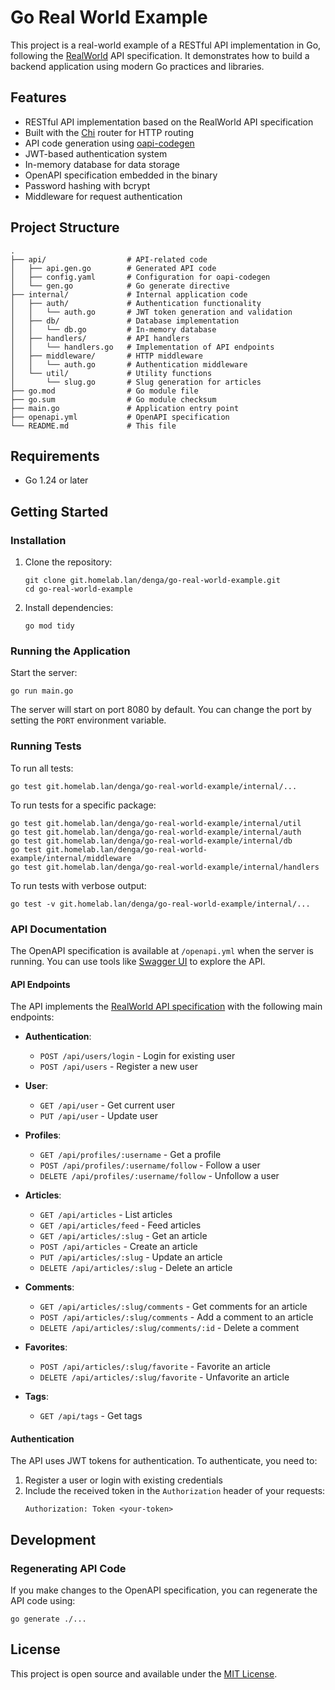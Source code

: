 # Go Real World Example

This project is a real-world example of a RESTful API implementation in Go, following the [RealWorld](https://github.com/gothinkster/realworld) API specification. It demonstrates how to build a backend application using modern Go practices and libraries.

## Features

- RESTful API implementation based on the RealWorld API specification
- Built with the [Chi](https://github.com/go-chi/chi) router for HTTP routing
- API code generation using [oapi-codegen](https://github.com/deepmap/oapi-codegen)
- JWT-based authentication system
- In-memory database for data storage
- OpenAPI specification embedded in the binary
- Password hashing with bcrypt
- Middleware for request authentication

## Project Structure

```
.
├── api/                  # API-related code
│   ├── api.gen.go        # Generated API code
│   ├── config.yaml       # Configuration for oapi-codegen
│   └── gen.go            # Go generate directive
├── internal/             # Internal application code
│   ├── auth/             # Authentication functionality
│   │   └── auth.go       # JWT token generation and validation
│   ├── db/               # Database implementation
│   │   └── db.go         # In-memory database
│   ├── handlers/         # API handlers
│   │   └── handlers.go   # Implementation of API endpoints
│   ├── middleware/       # HTTP middleware
│   │   └── auth.go       # Authentication middleware
│   └── util/             # Utility functions
│       └── slug.go       # Slug generation for articles
├── go.mod                # Go module file
├── go.sum                # Go module checksum
├── main.go               # Application entry point
├── openapi.yml           # OpenAPI specification
└── README.md             # This file
```

## Requirements

- Go 1.24 or later

## Getting Started

### Installation

1. Clone the repository:
   ```
   git clone git.homelab.lan/denga/go-real-world-example.git
   cd go-real-world-example
   ```

2. Install dependencies:
   ```
   go mod tidy
   ```

### Running the Application

Start the server:
```
go run main.go
```

The server will start on port 8080 by default. You can change the port by setting the `PORT` environment variable.

### Running Tests

To run all tests:
```
go test git.homelab.lan/denga/go-real-world-example/internal/...
```

To run tests for a specific package:
```
go test git.homelab.lan/denga/go-real-world-example/internal/util
go test git.homelab.lan/denga/go-real-world-example/internal/auth
go test git.homelab.lan/denga/go-real-world-example/internal/db
go test git.homelab.lan/denga/go-real-world-example/internal/middleware
go test git.homelab.lan/denga/go-real-world-example/internal/handlers
```

To run tests with verbose output:
```
go test -v git.homelab.lan/denga/go-real-world-example/internal/...
```

### API Documentation

The OpenAPI specification is available at `/openapi.yml` when the server is running. You can use tools like [Swagger UI](https://swagger.io/tools/swagger-ui/) to explore the API.

#### API Endpoints

The API implements the [RealWorld API specification](https://github.com/gothinkster/realworld/tree/main/api) with the following main endpoints:

- **Authentication**:
  - `POST /api/users/login` - Login for existing user
  - `POST /api/users` - Register a new user

- **User**:
  - `GET /api/user` - Get current user
  - `PUT /api/user` - Update user

- **Profiles**:
  - `GET /api/profiles/:username` - Get a profile
  - `POST /api/profiles/:username/follow` - Follow a user
  - `DELETE /api/profiles/:username/follow` - Unfollow a user

- **Articles**:
  - `GET /api/articles` - List articles
  - `GET /api/articles/feed` - Feed articles
  - `GET /api/articles/:slug` - Get an article
  - `POST /api/articles` - Create an article
  - `PUT /api/articles/:slug` - Update an article
  - `DELETE /api/articles/:slug` - Delete an article

- **Comments**:
  - `GET /api/articles/:slug/comments` - Get comments for an article
  - `POST /api/articles/:slug/comments` - Add a comment to an article
  - `DELETE /api/articles/:slug/comments/:id` - Delete a comment

- **Favorites**:
  - `POST /api/articles/:slug/favorite` - Favorite an article
  - `DELETE /api/articles/:slug/favorite` - Unfavorite an article

- **Tags**:
  - `GET /api/tags` - Get tags

#### Authentication

The API uses JWT tokens for authentication. To authenticate, you need to:

1. Register a user or login with existing credentials
2. Include the received token in the `Authorization` header of your requests:
   ```
   Authorization: Token <your-token>
   ```

## Development

### Regenerating API Code

If you make changes to the OpenAPI specification, you can regenerate the API code using:
```
go generate ./...
```

## License

This project is open source and available under the [MIT License](LICENSE).
